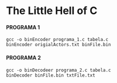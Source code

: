 # The Little Hell of C

#### PROGRAMA 1
	gcc -o binEncoder programa_1.c tabela.c
	binEncoder origialActors.txt binFile.bin
	
#### PROGRAMA 2
	gcc -o binDecodeer programa_2.c tabela.c
	binDecoder binFile.bin txtFile.txt
